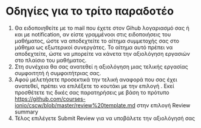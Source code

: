 # Οδηγίες για το τρίτο παραδοτέο
1.  Θα ειδοποιηθείτε με το mail που έχετε στον Gihub λογαριασμό σας ή και με notification,  αν είστε γραμμένοοι στις ειδοποιήσεις του μαθήματος, ώστε να αποδεχτείτε το αίτημα συμμετοχής σας στο μάθημα ως εξωτερικοί συνεργάτες. Το αίτημα αυτό πρέπει να αποδεχτείτε, ώστε να μπορείτε να κάνετα την αξιολόγηση εργασιών στο πλαίσιο του μαθήματος.
2.  Στη συνέχεια θα σας ανατεθεί η αξιολόγηση μιας τελικής εργασίας συμφοιτητή ή συμφοιτήτριας σας. 
3.  Αφού μελετήσετε προσεκτικά την τελική αναφορά που σας έχει ανατεθεί, πρέπει να επιλέξετε το κουτάκι με την επιλογή <Add your Review>. Εκεί προσθέτετε τις δικές σας παρατηρήσεις με βάση το πρότυπο https://github.com/courses-ionio/cscw/blob/master/review%20template.md στην επιλογή Review summary
4.  Τέλος επιλέγετε Submit Review για να υποβάλετε την αξιολόγησή σας

